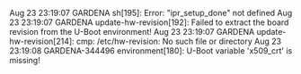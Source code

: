Aug 23 23:19:07 GARDENA sh[195]: Error: "ipr_setup_done" not defined
Aug 23 23:19:07 GARDENA update-hw-revision[192]: Failed to extract the board revision from the U-Boot environment!
Aug 23 23:19:07 GARDENA update-hw-revision[214]: cmp: /etc/hw-revision: No such file or directory
Aug 23 23:19:08 GARDENA-344496 environment[180]: U-Boot variable 'x509_crt' is missing!